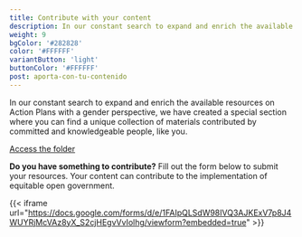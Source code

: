 ```yaml
---
title: Contribute with your content
description: In our constant search to expand and enrich the available resources on Action Plans with a gender perspective, we have created a special section where you can find a unique collection of materials contributed by committed and knowledgeable people, like you.
weight: 9
bgColor: '#282828'
color: '#FFFFFF'
variantButton: 'light'
buttonColor: '#FFFFFF'
post: aporta-con-tu-contenido
---
```


In our constant search to expand and enrich the available resources on Action Plans with a gender perspective, we have created a special section where you can find a unique collection of materials contributed by committed and knowledgeable people, like you.

[Access the folder](https://drive.google.com/drive/folders/1kX9cAm0Y7pWXnYhSypQkYBPCECgQpLep?usp=sharing)

**Do you have something to contribute?** Fill out the form below to submit your resources. Your content can contribute to the implementation of equitable open government.

{{< iframe url="https://docs.google.com/forms/d/e/1FAIpQLSdW98IVQ3AJKExV7p8J4WUYRjMcVAz8yX_S2cjHEgvVvIolhg/viewform?embedded=true" >}}
